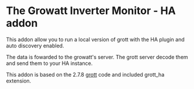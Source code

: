 # The Growatt Inverter Monitor - HA addon

This addon allow you to run a local version of grott with the HA plugin and auto discovery enabled.

The data is fowarded to the growatt's server. The grott server decode them and send them to your HA instance.

This addon is based on the 2.7.8 [grott](https://github.com/johanmeijer/grott) code and included grott_ha extension.
